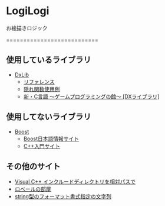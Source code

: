 # LogiLogi
お絵描きロジック
  
===========================  
## 使用しているライブラリ
- [DxLib](http://dxlib.o.oo7.jp/)
  - [リファレンス](http://dxlib.o.oo7.jp/dxfunc.html)
  - [隠れ関数使用例](http://studiokingyo.fc2web.com/dxlib/kaibou/k_shiyou.html)
  - [新・C言語 ～ゲームプログラミングの館～ \[DXライブラリ\]](http://dixq.net/g/index.html)  

## 使用してないライブラリ  
- [Boost](http://www.boost.org/)  
  - [Boost日本語情報サイト](https://boostjp.github.io/)
  - [C++入門サイト](http://kaworu.jpn.org/cpp/Boost)  

## その他のサイト
- [Visual C++ インクルードディレクトリを相対パスで](http://lilligad.blogspot.jp/2012/10/visual-c.html)
- [ロベールの部屋](http://www7b.biglobe.ne.jp/~robe/)
- [string型のフォーマット書式指定の文字列](http://oshiete.goo.ne.jp/qa/7399227.html)
